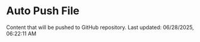 # Auto Push File

Content that will be pushed to GitHub repository.
Last updated: 06/28/2025, 06:22:11 AM